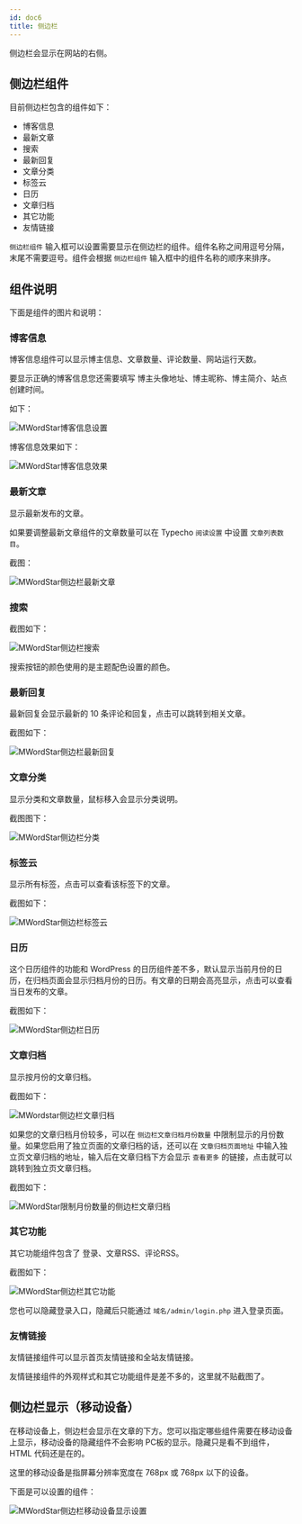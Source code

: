 ```yaml
---
id: doc6
title: 侧边栏
---
```


侧边栏会显示在网站的右侧。

## 侧边栏组件

目前侧边栏包含的组件如下：

* 博客信息
* 最新文章
* 搜索
* 最新回复
* 文章分类
* 标签云
* 日历
* 文章归档
* 其它功能
* 友情链接

`侧边栏组件` 输入框可以设置需要显示在侧边栏的组件。组件名称之间用逗号分隔，末尾不需要逗号。组件会根据 `侧边栏组件` 输入框中的组件名称的顺序来排序。

## 组件说明

下面是组件的图片和说明：

### 博客信息

博客信息组件可以显示博主信息、文章数量、评论数量、网站运行天数。

要显示正确的博客信息您还需要填写 博主头像地址、博主昵称、博主简介、站点创建时间。

如下：

![MWordStar博客信息设置](https://www.misterma.com/img/MWordStar%E5%8D%9A%E5%AE%A2%E4%BF%A1%E6%81%AF%E8%AE%BE%E7%BD%AE.jpeg)

博客信息效果如下：

![MWordStar博客信息效果](https://www.misterma.com/img/MWordStar%E5%8D%9A%E5%AE%A2%E4%BF%A1%E6%81%AF%E6%95%88%E6%9E%9C.jpeg)

### 最新文章

显示最新发布的文章。

如果要调整最新文章组件的文章数量可以在 Typecho `阅读设置` 中设置 `文章列表数目`。

截图：

![MWordStar侧边栏最新文章](https://www.misterma.com/img/MWordStar%E4%BE%A7%E8%BE%B9%E6%A0%8F%E6%9C%80%E6%96%B0%E6%96%87%E7%AB%A0.jpg)

### 搜索

截图如下：

![MWordStar侧边栏搜索](https://www.misterma.com/img/MWordStar%E4%BE%A7%E8%BE%B9%E6%A0%8F%E6%90%9C%E7%B4%A2.jpg)

搜索按钮的颜色使用的是主题配色设置的颜色。

### 最新回复

最新回复会显示最新的 10 条评论和回复，点击可以跳转到相关文章。

截图如下：

![MWordStar侧边栏最新回复](https://www.misterma.com/img/MWordStar%E4%BE%A7%E8%BE%B9%E6%A0%8F%E6%9C%80%E6%96%B0%E5%9B%9E%E5%A4%8D.jpg)

### 文章分类

显示分类和文章数量，鼠标移入会显示分类说明。

截图图下：

![MWordStar侧边栏分类](https://www.misterma.com/img/MWordStar%E4%BE%A7%E8%BE%B9%E6%A0%8F%E5%88%86%E7%B1%BB.jpg)

### 标签云

显示所有标签，点击可以查看该标签下的文章。

截图如下：

![MWordStar侧边栏标签云](https://www.misterma.com/img/MWordStar%E4%BE%A7%E8%BE%B9%E6%A0%8F%E6%A0%87%E7%AD%BE%E4%BA%91.jpg)

### 日历

这个日历组件的功能和 WordPress 的日历组件差不多，默认显示当前月份的日历，在归档页面会显示归档月份的日历。有文章的日期会高亮显示，点击可以查看当日发布的文章。

截图如下：

![MWordStar侧边栏日历](https://www.misterma.com/img/MWordStar%E4%BE%A7%E8%BE%B9%E6%A0%8F%E6%97%A5%E5%8E%86.jpg)

### 文章归档

显示按月份的文章归档。

截图如下：

![MWordstar侧边栏文章归档](https://www.misterma.com/img/MWordStar%E4%B8%BB%E9%A2%98%E4%BE%A7%E8%BE%B9%E6%A0%8F%E6%96%87%E7%AB%A0%E5%BD%92%E6%A1%A3%E6%88%AA%E5%9B%BE.jpeg)

如果您的文章归档月份较多，可以在 `侧边栏文章归档月份数量` 中限制显示的月份数量。如果您启用了独立页面的文章归档的话，还可以在 `文章归档页面地址` 中输入独立页文章归档的地址，输入后在文章归档下方会显示 `查看更多` 的链接，点击就可以跳转到独立页文章归档。

截图如下：

![MWordStar限制月份数量的侧边栏文章归档](https://www.misterma.com/img/MWordStar%E4%BE%A7%E8%BE%B9%E6%A0%8F%E5%BD%92%E6%A1%A32.jpg)

### 其它功能

其它功能组件包含了 登录、文章RSS、评论RSS。

截图如下：

![MWordStar侧边栏其它功能](https://www.misterma.com/img/MWordStar%E4%BE%A7%E8%BE%B9%E6%A0%8F%E5%85%B6%E5%AE%83%E5%8A%9F%E8%83%BD.jpg)

您也可以隐藏登录入口，隐藏后只能通过 `域名/admin/login.php` 进入登录页面。

### 友情链接

友情链接组件可以显示首页友情链接和全站友情链接。

友情链接组件的外观样式和其它功能组件是差不多的，这里就不贴截图了。

## 侧边栏显示（移动设备）

在移动设备上，侧边栏会显示在文章的下方。您可以指定哪些组件需要在移动设备上显示，移动设备的隐藏组件不会影响 PC板的显示。隐藏只是看不到组件，HTML 代码还是在的。

这里的移动设备是指屏幕分辨率宽度在 768px 或 768px 以下的设备。

下面是可以设置的组件：

![MWordStar侧边栏移动设备显示设置](https://www.misterma.com/img/MWordStar%E4%BE%A7%E8%BE%B9%E6%A0%8F%E7%A7%BB%E5%8A%A8%E8%AE%BE%E5%A4%87%E6%98%BE%E7%A4%BA.jpg)